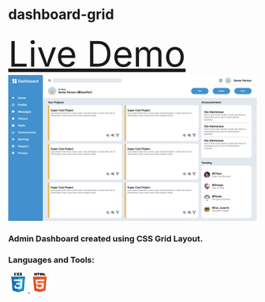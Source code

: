 # dashboard-grid

<a href="https://lucas256w.github.io/dashboard-grid/" style="font-size: 72px !important;">Live Demo</a>
<img src="./Screenshot 2023-10-09 at 6.29.46 PM.png">
<h3>Admin Dashboard created using CSS Grid Layout.</h3>

<h3 align="left">Languages and Tools:</h3>
<p align="left"> <a href="https://www.w3schools.com/css/" target="_blank" rel="noreferrer"> <img src="https://raw.githubusercontent.com/devicons/devicon/master/icons/css3/css3-original-wordmark.svg" alt="css3" width="40" height="40"/> </a> <a href="https://www.w3.org/html/" target="_blank" rel="noreferrer"> <img src="https://raw.githubusercontent.com/devicons/devicon/master/icons/html5/html5-original-wordmark.svg" alt="html5" width="40" height="40"/> </a> </p>

